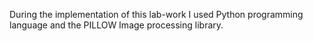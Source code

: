 During the implementation of this lab-work I used Python programming language and the PILLOW Image processing library.